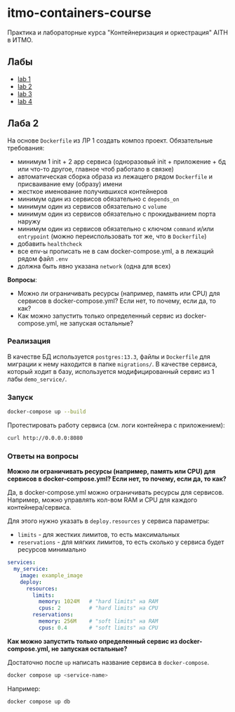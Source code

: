 # itmo-containers-course

Практика и лабораторные курса "Контейнеризация и оркестрация" AITH в ИТМО.

## Лабы

- [lab 1](https://github.com/boomb0om/itmo-containers-course/tree/lab1)
- [lab 2](https://github.com/boomb0om/itmo-containers-course/tree/lab2)
- [lab 3](https://github.com/boomb0om/itmo-containers-course/tree/lab3)
- [lab 4](https://github.com/boomb0om/itmo-containers-course/tree/lab4)

## Лаба 2

На основе `Dockerfile` из ЛР 1 создать композ проект. Обязательные требования:
- минимум 1 init + 2 app сервиса (одноразовый init + приложение + бд или что-то другое, главное чтоб работало в связке)
- автоматическая сборка образа из лежащего рядом `Dockerfile` и присваивание ему (образу) имени
- жесткое именование получившихся контейнеров
- минимум один из сервисов обязательно с `depends_on`
- минимум один из сервисов обязательно с `volume`
- минимум один из сервисов обязательно с прокидыванием порта наружу
- минимум один из сервисов обязательно с ключом `command` и/или `entrypoint` (можно переиспользовать тот же, что в `Dockerfile`)
- добавить `healthcheck`
- все env-ы прописать не в сам docker-compose.yml, а в лежащий рядом файл `.env`
- должна быть явно указана `network` (одна для всех)

**Вопросы**:
- Можно ли ограничивать ресурсы (например, память или CPU) для сервисов в docker-compose.yml? Если нет, то почему, если да, то как?
- Как можно запустить только определенный сервис из docker-compose.yml, не запуская остальные?

### Реализация

В качестве БД используется `postgres:13.3`, файлы и `Dockerfile` для миграции к нему находится в папке `migrations/`. В качестве сервиса, который ходит в базу, используется модифицированный сервис из 1 лабы `demo_service/`.

### Запуск

```bash
docker-compose up --build
```

Протестировать работу сервиса (см. логи контейнера с приложением):
```bash
curl http://0.0.0.0:8080
```

### Ответы на вопросы

**Можно ли ограничивать ресурсы (например, память или CPU) для сервисов в docker-compose.yml? Если нет, то почему, если да, то как?**

Да, в docker-compose.yml можно ограничивать ресурсы для сервисов. Например, можно управлять кол-вом RAM и CPU для каждого контейнера/сервиса.

Для этого нужно указать в `deploy.resources` у сервиса параметры:
- `limits` - для жестких лимитов, то есть максимальных
- `reservations` - для мягких лимитов, то есть сколько у сервиса будет ресурсов минимально

```yaml
services:
  my_service:
    image: example_image
    deploy:
      resources:
        limits:
          memory: 1024M   # "hard limits" на RAM
          cpus: 2         # "hard limits" на CPU
        reservations:
          memory: 256M    # "soft limits" на RAM
          cpus: 0.4       # "soft limits" на CPU
```

**Как можно запустить только определенный сервис из docker-compose.yml, не запуская остальные?**

Достаточно после `up` написать название сервиса в `docker-compose`. 
```bash
docker compose up <service-name>
```

Например:
```bash
docker compose up db
```